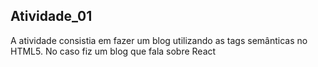## Atividade_01

A atividade consistia em fazer um blog utilizando as tags semânticas no HTML5. No caso fiz um blog que fala sobre React